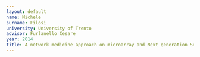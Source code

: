 ```yaml
---
layout: default 
name: Michele 
surname: Filosi
university: University of Trento
advisor: Furlanello Cesare
year: 2014
title: A network medicine approach on microarray and Next generation Sequencing data
---
```


